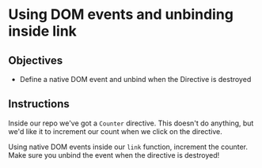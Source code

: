 # Using DOM events and unbinding inside link

## Objectives

- Define a native DOM event and unbind when the Directive is destroyed

## Instructions

Inside our repo we've got a `Counter` directive. This doesn't do anything, but we'd like it to increment our count when we click on the directive.

Using native DOM events inside our `link` function, increment the counter. Make sure you unbind the event when the directive is destroyed!
